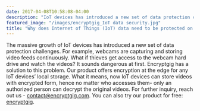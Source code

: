 ```yaml
---
date: 2017-04-08T10:58:08-04:00
description: "IoT devices has introduced a new set of data protection challenges"
featured_image: "/images/encryptgig_IoT data security.jpg"
title: "Why does Internet of Things (IoT) data need to be protected on edge itself?"
---
```

The massive growth of IoT devices has introduced a new set of data protection challenges. For example, webcams are capturing and storing video feeds continuously. What if thieves get access to the webcam hard drive and watch the videos? It sounds dangerous at first. Encryptgig has a solution to this problem. Our product offers encryption at the edge for any IoT devices’ local storage. What it means, now IoT devices can store videos with encrypted form, hence no matter who accesses them- only an authorized person can decrypt the original videos. For further inquiry, reach out us - contact@encryptgig.com. 
You can also try our product for free: [encryptgig](https://app.encryptgig.com/EncryptFile).
